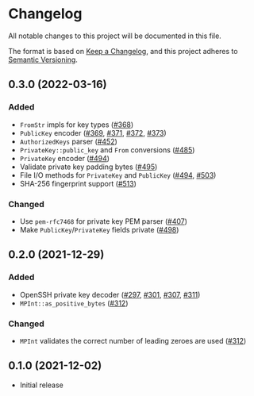# Changelog
All notable changes to this project will be documented in this file.

The format is based on [Keep a Changelog](https://keepachangelog.com/en/1.0.0/),
and this project adheres to [Semantic Versioning](https://semver.org/spec/v2.0.0.html).

## 0.3.0 (2022-03-16)
### Added
- `FromStr` impls for key types ([#368])
- `PublicKey` encoder ([#369], [#371], [#372], [#373])
- `AuthorizedKeys` parser ([#452])
- `PrivateKey::public_key` and `From` conversions ([#485])
- `PrivateKey` encoder ([#494])
- Validate private key padding bytes ([#495])
- File I/O methods for `PrivateKey` and `PublicKey` ([#494], [#503])
- SHA-256 fingerprint support ([#513])

### Changed
- Use `pem-rfc7468` for private key PEM parser ([#407])
- Make `PublicKey`/`PrivateKey` fields private ([#498])

[#368]: https://github.com/RustCrypto/formats/pull/368
[#369]: https://github.com/RustCrypto/formats/pull/369
[#371]: https://github.com/RustCrypto/formats/pull/371
[#372]: https://github.com/RustCrypto/formats/pull/372
[#373]: https://github.com/RustCrypto/formats/pull/373
[#407]: https://github.com/RustCrypto/formats/pull/407
[#452]: https://github.com/RustCrypto/formats/pull/452
[#485]: https://github.com/RustCrypto/formats/pull/485
[#494]: https://github.com/RustCrypto/formats/pull/494
[#495]: https://github.com/RustCrypto/formats/pull/495
[#498]: https://github.com/RustCrypto/formats/pull/498
[#503]: https://github.com/RustCrypto/formats/pull/503
[#513]: https://github.com/RustCrypto/formats/pull/513

## 0.2.0 (2021-12-29)
### Added
- OpenSSH private key decoder ([#297], [#301], [#307], [#311])
- `MPInt::as_positive_bytes` ([#312])

### Changed
- `MPInt` validates the correct number of leading zeroes are used ([#312])

[#297]: https://github.com/RustCrypto/formats/pull/297
[#301]: https://github.com/RustCrypto/formats/pull/301
[#307]: https://github.com/RustCrypto/formats/pull/307
[#311]: https://github.com/RustCrypto/formats/pull/311
[#312]: https://github.com/RustCrypto/formats/pull/312

## 0.1.0 (2021-12-02)
- Initial release
